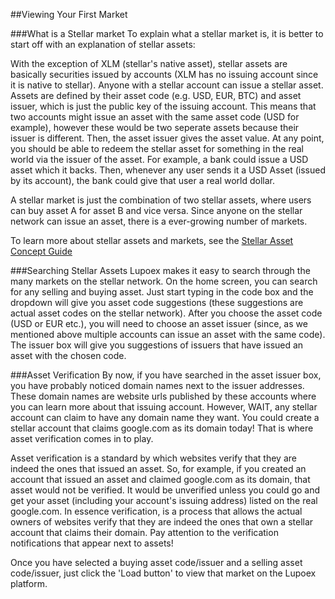 ##Viewing Your First Market

###What is a Stellar market
To explain what a stellar market is, it is better to start off with an explanation of stellar assets:

With the exception of XLM (stellar's native asset), stellar assets are basically securities issued by accounts (XLM has no issuing account since it is native to stellar).
Anyone with a stellar account can issue a stellar asset. Assets are defined by their asset code (e.g. USD, EUR, BTC) and asset issuer, which is just the public key of the issuing account.
This means that two accounts might issue an asset with the same asset code (USD for example), however these would be two seperate assets because their issuer is different.
Then, the asset issuer gives the asset value. At any point, you should be able to redeem the stellar asset for something in the real world via the issuer of the asset.
For example, a bank could issue a USD asset which it backs. Then, whenever any user sends it a USD Asset (issued by its account), the bank could give that user a real world dollar.

A stellar market is just the combination of two stellar assets, where users can buy asset A for asset B and vice versa. Since anyone on the stellar network can issue an asset, there is a ever-growing number of markets.

To learn more about stellar assets and markets, see the <a href="https://www.stellar.org/developers/guides/concepts/assets.html" target="_blank">Stellar Asset Concept Guide</a>

###Searching Stellar Assets
Lupoex makes it easy to search through the many markets on the stellar network. On the home screen, you can search for any selling and buying asset.
Just start typing in the code box and the dropdown will give you asset code suggestions (these suggestions are actual asset codes on the stellar network).
After you choose the asset code (USD or EUR etc.), you will need to choose an asset issuer (since, as we mentioned above multiple accounts can issue an asset with the same code).
The issuer box will give you suggestions of issuers that have issued an asset with the chosen code.

###Asset Verification
By now, if you have searched in the asset issuer box, you have probably noticed domain names next to the issuer addresses.
These domain names are website urls published by these accounts where you can learn more about that issuing account.
However, WAIT, any stellar account can claim to have any domain name they want. You could create a stellar account that claims google.com as its domain today!
That is where asset verification comes in to play.

Asset verification is a standard by which websites verify that they are indeed the ones that issued an asset.
So, for example, if you created an account that issued an asset and claimed google.com as its domain, that asset would not be verified.
It would be unverified unless you could go and get your asset (including your account's issuing address) listed on the real google.com.
In essence verification, is a process that allows the actual owners of websites verify that they are indeed the ones that own a stellar account that claims their domain.
Pay attention to the verification notifications that appear next to assets!

Once you have selected a buying asset code/issuer and a selling asset code/issuer, just click the 'Load button' to view that market on the Lupoex platform.